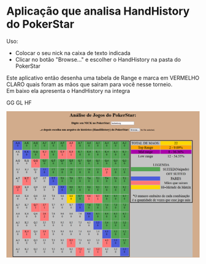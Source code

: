 <h1>Aplicação que analisa HandHistory do PokerStar</h1>

Uso:
<ul><li> Colocar o seu nick na caixa de texto indicada </li>
  <li> Clicar no botão "Browse..." e escolher o HandHistory na pasta do PokerStar </li>
  </ul>
  
 Este aplicativo então desenha uma tabela de Range e marca em VERMELHO CLARO quais foram as mãos que sairam para você nesse torneio.<br>
 Em baixo ela apresenta o HandHistory na integra<br>
 
 GG GL HF
 
 <img src='printscreen.png' alt='exemplo'>
